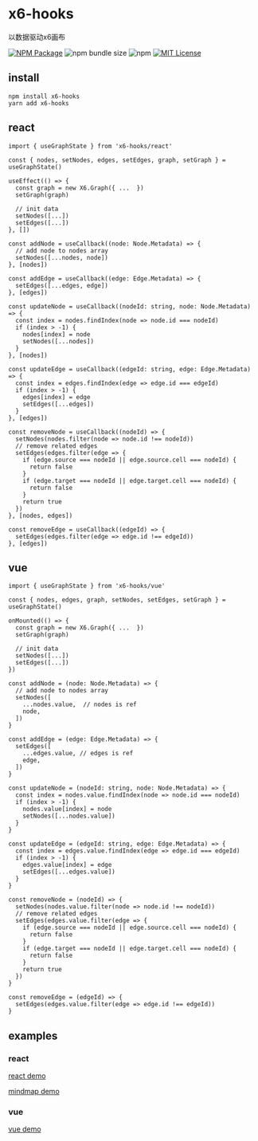 # x6-hooks

以数据驱动x6画布

<a href="https://www.npmjs.com/package/x6-hooks"><img alt="NPM Package" src="https://img.shields.io/npm/v/x6-hooks.svg?style=flat-square"></a>
![npm bundle size](https://img.shields.io/bundlephobia/minzip/x6-hooks?style=flat-square)
![npm](https://img.shields.io/npm/dm/x6-hooks?style=flat-square)
<a href="/LICENSE"><img src="https://img.shields.io/github/license/lloydzhou/x6-hooks?style=flat-square" alt="MIT License"></a>

## install
```
npm install x6-hooks
yarn add x6-hooks
```

## react

```
import { useGraphState } from 'x6-hooks/react'

const { nodes, setNodes, edges, setEdges, graph, setGraph } = useGraphState()

useEffect(() => {
  const graph = new X6.Graph({ ...  })
  setGraph(graph)

  // init data
  setNodes([...])
  setEdges([...])
}, [])

const addNode = useCallback((node: Node.Metadata) => {
  // add node to nodes array
  setNodes([...nodes, node])
}, [nodes])

const addEdge = useCallback((edge: Edge.Metadata) => {
  setEdges([...edges, edge])
}, [edges])

const updateNode = useCallback((nodeId: string, node: Node.Metadata) => {
  const index = nodes.findIndex(node => node.id === nodeId)
  if (index > -1) {
    nodes[index] = node
    setNodes([...nodes])
  }
}, [nodes])

const updateEdge = useCallback((edgeId: string, edge: Edge.Metadata) => {
  const index = edges.findIndex(edge => edge.id === edgeId)
  if (index > -1) {
    edges[index] = edge
    setEdges([...edges])
  }
}, [edges])

const removeNode = useCallback((nodeId) => {
  setNodes(nodes.filter(node => node.id !== nodeId))
  // remove related edges
  setEdges(edges.filter(edge => {
    if (edge.source === nodeId || edge.source.cell === nodeId) {
      return false
    }
    if (edge.target === nodeId || edge.target.cell === nodeId) {
      return false
    }
    return true
  })
}, [nodes, edges])

const removeEdge = useCallback((edgeId) => {
  setEdges(edges.filter(edge => edge.id !== edgeId))
}, [edges])

```

## vue

```
import { useGraphState } from 'x6-hooks/vue'

const { nodes, edges, graph, setNodes, setEdges, setGraph } = useGraphState()

onMounted(() => {
  const graph = new X6.Graph({ ...  })
  setGraph(graph)

  // init data
  setNodes([...])
  setEdges([...])
})

const addNode = (node: Node.Metadata) => {
  // add node to nodes array
  setNodes([
    ...nodes.value,  // nodes is ref
    node,
  ])
}

const addEdge = (edge: Edge.Metadata) => {
  setEdges([
    ...edges.value, // edges is ref
    edge,
  ])
}

const updateNode = (nodeId: string, node: Node.Metadata) => {
  const index = nodes.value.findIndex(node => node.id === nodeId)
  if (index > -1) {
    nodes.value[index] = node
    setNodes([...nodes.value])
  }
}

const updateEdge = (edgeId: string, edge: Edge.Metadata) => {
  const index = edges.value.findIndex(edge => edge.id === edgeId)
  if (index > -1) {
    edges.value[index] = edge
    setEdges([...edges.value])
  }
}

const removeNode = (nodeId) => {
  setNodes(nodes.value.filter(node => node.id !== nodeId))
  // remove related edges
  setEdges(edges.value.filter(edge => {
    if (edge.source === nodeId || edge.source.cell === nodeId) {
      return false
    }
    if (edge.target === nodeId || edge.target.cell === nodeId) {
      return false
    }
    return true
  })
}

const removeEdge = (edgeId) => {
  setEdges(edges.value.filter(edge => edge.id !== edgeId))
}

```

## examples

### react
[react demo](https://codesandbox.io/s/antv-x6-react-graph-demo-6ere13)

[mindmap demo](https://codesandbox.io/s/x6-hooks-react-mindmap-demo-2t6954?file=/src/App.js)

### vue
[vue demo](https://codesandbox.io/s/x6-hooks-vue-demo-j19slj)


